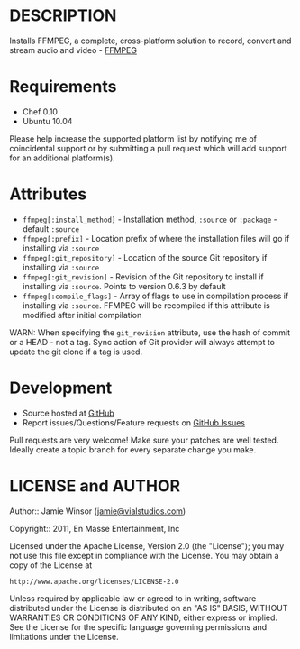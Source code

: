DESCRIPTION
===========

Installs FFMPEG, a complete, cross-platform solution to record, convert and stream audio and video - [FFMPEG](http://www.ffmpeg.org/)

Requirements
============

* Chef 0.10
* Ubuntu 10.04

Please help increase the supported platform list by notifying me of coincidental support or by submitting a pull request which will add support for an additional platform(s).

Attributes
==========

* `ffmpeg[:install_method]` - Installation method, `:source` or `:package` - default `:source`
* `ffmpeg[:prefix]` - Location prefix of where the installation files will go if installing via `:source`
* `ffmpeg[:git_repository]` - Location of the source Git repository if installing via `:source`
* `ffmpeg[:git_revision]` - Revision of the Git repository to install if installing via `:source`. Points to version 0.6.3 by default
* `ffmpeg[:compile_flags]` - Array of flags to use in compilation process if installing via `:source`. FFMPEG will be recompiled if this attribute is modified after initial compilation

WARN: When specifying the `git_revision` attribute, use the hash of commit or a HEAD - not a tag. Sync action of Git provider will always attempt to update the git clone if a tag is used.

Development
===========

* Source hosted at [GitHub](https://github.com/enmasse-entertainment/ffmpeg-cookbook)
* Report issues/Questions/Feature requests on [GitHub Issues](https://github.com/enmasse-entertainment/ffmpeg-cookbook/issues)

Pull requests are very welcome! Make sure your patches are well tested.
Ideally create a topic branch for every separate change you make.

LICENSE and AUTHOR
==================

Author:: Jamie Winsor (<jamie@vialstudios.com>)

Copyright:: 2011, En Masse Entertainment, Inc

Licensed under the Apache License, Version 2.0 (the "License");
you may not use this file except in compliance with the License.
You may obtain a copy of the License at

    http://www.apache.org/licenses/LICENSE-2.0

Unless required by applicable law or agreed to in writing, software
distributed under the License is distributed on an "AS IS" BASIS,
WITHOUT WARRANTIES OR CONDITIONS OF ANY KIND, either express or implied.
See the License for the specific language governing permissions and
limitations under the License.